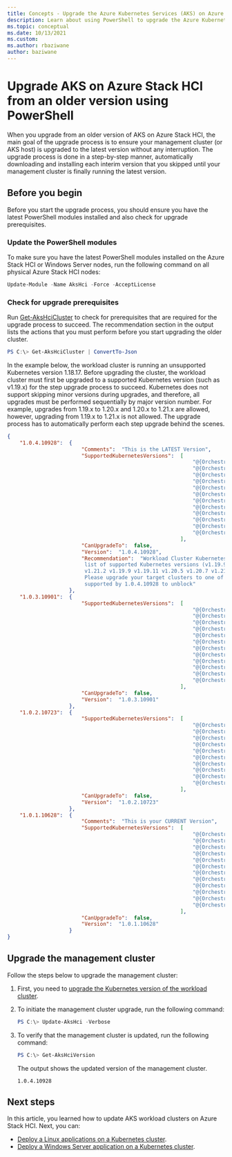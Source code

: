```yaml
---
title: Concepts - Upgrade the Azure Kubernetes Services (AKS) on Azure Stack HCI host using PowerShell from an older version
description: Learn about using PowerShell to upgrade the Azure Kubernetes Service (AKS) on Azure Stack HCI host (management cluster) from an older version.
ms.topic: conceptual
ms.date: 10/13/2021
ms.custom: 
ms.author: rbaziwane
author: baziwane
---
```


# Upgrade AKS on Azure Stack HCI from an older version using PowerShell

When you upgrade from an older version of AKS on Azure Stack HCI, the main goal of the upgrade process is to ensure your management cluster (or AKS host) is upgraded to the latest version without any interruption. The upgrade process is done in a step-by-step manner, automatically downloading and installing each interim version that you skipped until your management cluster is finally running the latest version.

## Before you begin

Before you start the upgrade process, you should ensure you have the latest PowerShell modules installed and also check for upgrade prerequisites.

### Update the PowerShell modules

To make sure you have the latest PowerShell modules installed on the Azure Stack HCI or Windows Server nodes, run the following command on all physical Azure Stack HCI nodes: 

```powershell
Update-Module -Name AksHci -Force -AcceptLicense
```

### Check for upgrade prerequisites

Run [Get-AksHciCluster](./reference/ps/get-akshcicluster.md) to check for prerequisites that are required for the upgrade process to succeed. The recommendation section in the output lists the actions that you must perform before you start upgrading the older cluster. 

```powershell
PS C:\> Get-AksHciCluster | ConvertTo-Json      
```

In the example below, the workload cluster is running an unsupported Kubernetes version 1.18.17. Before upgrading the cluster, the workload cluster must first be upgraded to a supported Kubernetes version (such as v1.19.x) for the step upgrade process to succeed. Kubernetes does not support skipping minor versions during upgrades, and therefore, all upgrades must be performed sequentially by major version number. For example, upgrades from 1.19.x to 1.20.x and 1.20.x to 1.21.x are allowed, however, upgrading from 1.19.x to 1.21.x is not allowed. The upgrade process has to automatically perform each step upgrade behind the scenes.

```json
{
    "1.0.4.10928":  {
                        "Comments":  "This is the LATEST Version",
                        "SupportedKubernetesVersions":  [
                                                            "@{OrchestratorType=Kubernetes; OrchestratorVersion=v1.19.9; OS=Linux; IsPreview=False}",
                                                            "@{OrchestratorType=Kubernetes; OrchestratorVersion=v1.19.11; OS=Linux; IsPreview=False}",
                                                            "@{OrchestratorType=Kubernetes; OrchestratorVersion=v1.20.5; OS=Linux; IsPreview=False}",
                                                            "@{OrchestratorType=Kubernetes; OrchestratorVersion=v1.20.7; OS=Linux; IsPreview=False}",
                                                            "@{OrchestratorType=Kubernetes; OrchestratorVersion=v1.21.1; OS=Linux; IsPreview=False}",
                                                            "@{OrchestratorType=Kubernetes; OrchestratorVersion=v1.21.2; OS=Linux; IsPreview=False}",
                                                            "@{OrchestratorType=Kubernetes; OrchestratorVersion=v1.19.9; OS=Windows; IsPreview=False}",
                                                            "@{OrchestratorType=Kubernetes; OrchestratorVersion=v1.19.11; OS=Windows; IsPreview=False}",
                                                            "@{OrchestratorType=Kubernetes; OrchestratorVersion=v1.20.5; OS=Windows; IsPreview=False}",
                                                            "@{OrchestratorType=Kubernetes; OrchestratorVersion=v1.20.7; OS=Windows; IsPreview=False}",
                                                            "@{OrchestratorType=Kubernetes; OrchestratorVersion=v1.21.1; OS=Windows; IsPreview=False}",
                                                            "@{OrchestratorType=Kubernetes; OrchestratorVersion=v1.21.2; OS=Windows; IsPreview=False}"
                                                        ],
                        "CanUpgradeTo":  false,
                        "Version":  "1.0.4.10928",
                        "Recommendation":  "Workload Cluster Kubernetes Version v1.18.17 is not in the
                         list of supported Kubernetes versions (v1.19.9 v1.19.11 v1.20.5 v1.20.7 v1.21.1
                         v1.21.2 v1.19.9 v1.19.11 v1.20.5 v1.20.7 v1.21.1 v1.21.2) for 1.0.4.10928.
                         Please upgrade your target clusters to one of the kubernetes versions
                         supported by 1.0.4.10928 to unblock"
                    },
    "1.0.3.10901":  {
                        "SupportedKubernetesVersions":  [
                                                            "@{OrchestratorType=Kubernetes; OrchestratorVersion=v1.19.9; OS=Linux; IsPreview=False}",
                                                            "@{OrchestratorType=Kubernetes; OrchestratorVersion=v1.19.11; OS=Linux; IsPreview=False}",
                                                            "@{OrchestratorType=Kubernetes; OrchestratorVersion=v1.20.5; OS=Linux; IsPreview=False}",
                                                            "@{OrchestratorType=Kubernetes; OrchestratorVersion=v1.20.7; OS=Linux; IsPreview=False}",
                                                            "@{OrchestratorType=Kubernetes; OrchestratorVersion=v1.21.1; OS=Linux; IsPreview=False}",
                                                            "@{OrchestratorType=Kubernetes; OrchestratorVersion=v1.21.2; OS=Linux; IsPreview=False}",
                                                            "@{OrchestratorType=Kubernetes; OrchestratorVersion=v1.19.9; OS=Windows; IsPreview=False}",
                                                            "@{OrchestratorType=Kubernetes; OrchestratorVersion=v1.19.11; OS=Windows; IsPreview=False}",
                                                            "@{OrchestratorType=Kubernetes; OrchestratorVersion=v1.20.5; OS=Windows; IsPreview=False}",
                                                            "@{OrchestratorType=Kubernetes; OrchestratorVersion=v1.20.7; OS=Windows; IsPreview=False}",
                                                            "@{OrchestratorType=Kubernetes; OrchestratorVersion=v1.21.1; OS=Windows; IsPreview=False}",
                                                            "@{OrchestratorType=Kubernetes; OrchestratorVersion=v1.21.2; OS=Windows; IsPreview=False}"
                                                        ],
                        "CanUpgradeTo":  false,
                        "Version":  "1.0.3.10901"
                    },
    "1.0.2.10723":  {
                        "SupportedKubernetesVersions":  [
                                                            "@{OrchestratorType=Kubernetes; OrchestratorVersion=v1.19.9; OS=Linux; IsPreview=False}",
                                                            "@{OrchestratorType=Kubernetes; OrchestratorVersion=v1.19.11; OS=Linux; IsPreview=False}",
                                                            "@{OrchestratorType=Kubernetes; OrchestratorVersion=v1.20.5; OS=Linux; IsPreview=False}",
                                                            "@{OrchestratorType=Kubernetes; OrchestratorVersion=v1.20.7; OS=Linux; IsPreview=False}",
                                                            "@{OrchestratorType=Kubernetes; OrchestratorVersion=v1.21.1; OS=Linux; IsPreview=False}",
                                                            "@{OrchestratorType=Kubernetes; OrchestratorVersion=v1.19.9; OS=Windows; IsPreview=False}",
                                                            "@{OrchestratorType=Kubernetes; OrchestratorVersion=v1.19.11; OS=Windows; IsPreview=False}",
                                                            "@{OrchestratorType=Kubernetes; OrchestratorVersion=v1.20.5; OS=Windows; IsPreview=False}",
                                                            "@{OrchestratorType=Kubernetes; OrchestratorVersion=v1.20.7; OS=Windows; IsPreview=False}",
                                                            "@{OrchestratorType=Kubernetes; OrchestratorVersion=v1.21.1; OS=Windows; IsPreview=False}"
                                                        ],
                        "CanUpgradeTo":  false,
                        "Version":  "1.0.2.10723"
                    },
    "1.0.1.10628":  {
                        "Comments":  "This is your CURRENT Version",
                        "SupportedKubernetesVersions":  [
                                                            "@{OrchestratorType=Kubernetes; OrchestratorVersion=v1.18.14; OS=Linux; IsPreview=False}",
                                                            "@{OrchestratorType=Kubernetes; OrchestratorVersion=v1.18.17; OS=Linux; IsPreview=False}",
                                                            "@{OrchestratorType=Kubernetes; OrchestratorVersion=v1.19.7; OS=Linux; IsPreview=False}",
                                                            "@{OrchestratorType=Kubernetes; OrchestratorVersion=v1.19.9; OS=Linux; IsPreview=False}",
                                                            "@{OrchestratorType=Kubernetes; OrchestratorVersion=v1.20.2; OS=Linux; IsPreview=False}",
                                                            "@{OrchestratorType=Kubernetes; OrchestratorVersion=v1.20.5; OS=Linux; IsPreview=False}",
                                                            "@{OrchestratorType=Kubernetes; OrchestratorVersion=v1.18.14; OS=Windows; IsPreview=False}",
                                                            "@{OrchestratorType=Kubernetes; OrchestratorVersion=v1.18.17; OS=Windows; IsPreview=False}",
                                                            "@{OrchestratorType=Kubernetes; OrchestratorVersion=v1.19.7; OS=Windows; IsPreview=False}",
                                                            "@{OrchestratorType=Kubernetes; OrchestratorVersion=v1.19.9; OS=Windows; IsPreview=False}",
                                                            "@{OrchestratorType=Kubernetes; OrchestratorVersion=v1.20.2; OS=Windows; IsPreview=False}",
                                                            "@{OrchestratorType=Kubernetes; OrchestratorVersion=v1.20.5; OS=Windows; IsPreview=False}"
                                                        ],
                        "CanUpgradeTo":  false,
                        "Version":  "1.0.1.10628"
                    }
}
```

## Upgrade the management cluster

Follow the steps below to upgrade the management cluster:

1. First, you need to [upgrade the Kubernetes version of the workload cluster](upgrade.md).

2. To initiate the management cluster upgrade, run the following command:

   ```powershell
   PS C:\> Update-AksHci -Verbose
   ```

3. To verify that the management cluster is updated, run the following command:

   ```powershell
   PS C:\> Get-AksHciVersion
   ```

   The output shows the updated version of the management cluster.

   ```output
   1.0.4.10928
   ```

## Next steps

In this article, you learned how to update AKS workload clusters on Azure Stack HCI. Next, you can:
- [Deploy a Linux applications on a Kubernetes cluster](./deploy-linux-application.md).
- [Deploy a Windows Server application on a Kubernetes cluster](./deploy-windows-application.md).

<!-- LINKS - external -->


<!-- LINKS - internal -->